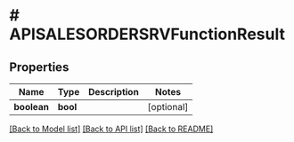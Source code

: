 # # APISALESORDERSRVFunctionResult

## Properties

Name | Type | Description | Notes
------------ | ------------- | ------------- | -------------
**boolean** | **bool** |  | [optional]

[[Back to Model list]](../../README.md#models) [[Back to API list]](../../README.md#endpoints) [[Back to README]](../../README.md)
